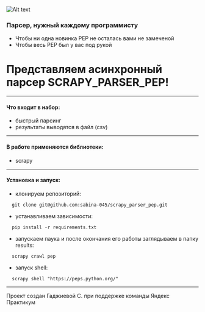 ![Alt text](\C:\Users\79850\Desktop\images_for_github)
### Парсер, нужный каждому программисту
+ Чтобы ни одна новинка PEP не осталась вами не замеченой
+ Чтобы весь PEP был у вас под рукой
# Представляем асинхронный парсер SCRAPY_PARSER_PEP!
------------
#### Что входит в набор:
+ быстрый парсинг
+ результаты выводятся в файл (csv)
---
#### В работе применяются библиотеки:
+ scrapy
---
#### Установка и запуск:
+ клонируем репозиторий:
```
  git clone git@github.com:sabina-045/scrapy_parser_pep.git
```
+ устанавливаем зависимости:
```
  pip install -r requirements.txt
```
+ запускаем паука и
  после окончания его работы заглядываем в папку results:
```
  scrapy crawl pep
```
+ запуск shell:
```
  scrapy shell "https://peps.python.org/"
```
-------
Проект создан Гаджиевой С. при поддержке команды Яндекс Практикум
